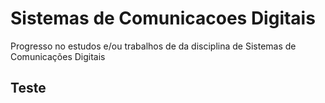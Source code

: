 #  Sistemas de Comunicacoes Digitais
Progresso no estudos e/ou trabalhos de da disciplina de Sistemas de Comunicações Digitais

## Teste
